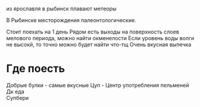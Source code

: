 

 из ярославля в рыбинск плавают метеоры

В Рыбинске месторождения палеонтологические. 

Стоит поехать на 1 день
Рядом есть выходы на поверхность слоев мелового периода, можно найти окменелости
Если уровень воды волги не высокй, то точно можно будет найти что-тщ
Очень вкусная выпечка

# Где поесть
Добрые булки - самые вкусные
Цуп - Центр употребления пельменей
Дк еда  
Супбери

